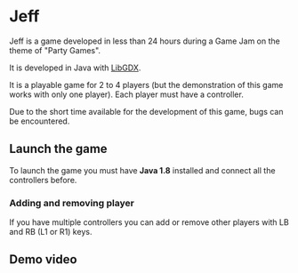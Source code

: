 # Jeff

Jeff is a game developed in less than 24 hours during a Game Jam on the theme of "Party Games".

It is developed in Java with [LibGDX](https://libgdx.com/).

It is a playable game for 2 to 4 players (but the demonstration of this game works with only one player). Each player must have a controller.

Due to the short time available for the development of this game, bugs can be encountered.

## Launch the game

To launch the game you must have **Java 1.8** installed and connect all the controllers before.

### Adding and removing player

If you have multiple controllers you can add or remove other players with LB and RB (L1 or R1) keys.

## Demo video

